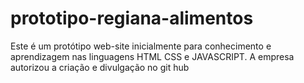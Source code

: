 # prototipo-regiana-alimentos

Este é um protótipo web-site inicialmente para conhecimento e aprendizagem nas linguagens HTML CSS e JAVASCRIPT.
A empresa autorizou a criação e divulgação no git hub
